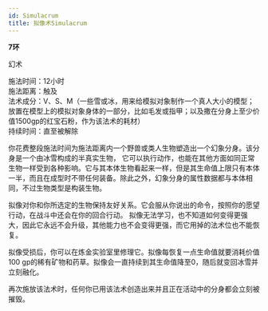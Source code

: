 ```yaml
---
id: Simulacrum
title: 拟像术Simulacrum
---
```


**7环**

幻术

施法时间：12小时  
施法距离：触及  
法术成分：V、S、M（一些雪或冰，用来给模拟对象制作一个真人大小的模型；放置在模型上的模拟对象身体的一部分，比如毛发或指甲；以及撒在分身上至少价值1500gp的红宝石粉，作为该法术的耗材）  
持续时间：直至被解除  


你花费整段施法时间为施法距离内一个野兽或类人生物塑造出一个幻象分身。该分身是一个由冰雪构成的半真实生物，
它可以执行动作，也能在其他方面如同正常生物一样受到各种影响。它与其本体生物看起来一样，但是其生命值上限只有本体一半，而且在成型时不带任何装备。除此之外，幻象分身的属性数据都与本体相同，不过生物类型是构装生物。


拟像对你和你所选定的生物保持友好关系。它会服从你说出的命令，按照你的愿望行动，在战斗中还会在你的回合行动。
拟像无法学习，也不知道如何变得更强大，因此它永远不会升级，其他能力也不会变得更强，而它用掉的法术位也不能恢复。


拟像受损后，你可以在炼金实验室里修理它。拟像每恢复一点生命值就要消耗价值100 gp的稀有矿物和药草。拟像会一直持续到其生命值降至0，随后就变回冰雪并立刻融化。


再次施放该法术时，任何你已用该法术创造出来并且正在活动中的分身都会立刻被摧毁。
